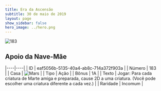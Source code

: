 ```yaml
---
title: Era da Ascensão
subtitle: 30 de maio de 2019
layout: page
show_sidebar: false
hero_image: ../hero.png
---
```


![183](https://cdn.keyforgegame.com/media/card_front/pt/435_183_MMJ588HH84VH_pt.png)

## Apoio da Nave-Mãe

|----|----|
| ID | eaf5056b-5135-40a4-ab8c-714a372f903a |
| Número | 183 |
| Casa | ![Mars](https://archonarcana.com/images/thumb/d/de/Mars.png/22px-Mars.png "Marte") |
| Tipo | Ação |
| Bônus | 1A |
| Texto | Jogar: Para cada criatura de Marte amiga e preparada, cause 2D a uma criatura. (Você pode escolher uma criatura diferente a cada vez.) |
| Raridade | Incomum |
